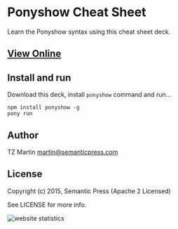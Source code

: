 # Ponyshow Cheat Sheet

Learn the Ponyshow syntax using this cheat sheet deck.

## [View Online](http://ponyshow.github.com/cheatsheet)

## Install and run

Download this deck, install `ponyshow` command and run...

```
npm install ponyshow -g
pony run
```

## Author

TZ Martin <martin@semanticpress.com>

## License

Copyright (c) 2015, Semantic Press (Apache 2 Licensed)

See LICENSE for more info.

<img
src="http://c.statcounter.com/10534093/0/9ad73f33/1/"
alt="website statistics" style="border:none;">